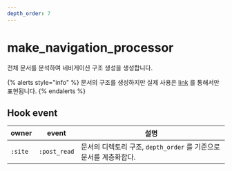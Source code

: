 ```yaml
---
depth_order: 7
---
```


# make_navigation_processor 

전체 문서를 분석하여 네비게이션 구조 생성을 생성합니다.

{% alerts style="info" %}
문서의 구조를 생성하지만 실제 사용은 [link](../tag/link) 를 통해서만 표현됩니다.
{% endalerts %}

## Hook event

| owner   | event          | 설명                                                           |
|---------|----------------|--------------------------------------------------------------|
| `:site` | `:post_read`   | 문서의 디렉토리 구조, `depth_order` 를 기준으로 문서를 계층화합다.                 |
